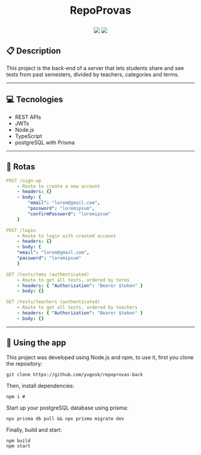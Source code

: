 # <p align = "center"> RepoProvas </p>

<p align = "center">
   <img src="https://img.shields.io/badge/author-yugosk-4dae71?style=flat-square" />
   <img src="https://img.shields.io/github/languages/count/yugosk/repoprovas-back?color=4dae71&style=flat-square" />
</p>

## :clipboard: Description

This project is the back-end of a server that lets students share and see tests from past semesters, divided by teachers, categories and terms.

---

## :computer: Tecnologies

- REST APIs
- JWTs
- Node.js
- TypeScript
- postgreSQL with Prisma

---

## :rocket: Rotas

```yml
POST /sign-up
    - Route to create a new account
    - headers: {}
    - body: {
        "email": "lorem@gmail.com",
        "password": "loremipsum",
        "confirmPassword": "loremipsum"
    }
```

```yml
POST /login
    - Route to login with created account
    - headers: {}
    - body: {
    "email": "lorem@gmail.com",
    "password": "loremipsum"
    }
```

```yml
GET /tests/tems (authenticated)
    - Route to get all tests, ordered by terms
    - headers: { "Authorization": "Bearer $token" }
    - body: {}
```

```yml
GET /tests/teachers (authenticated)
    - Route to get all tests, ordered by teachers
    - headers: { "Authorization": "Bearer $token" }
    - body: {}
```

---

## 🏁 Using the app

This project was developed using Node.js and npm, to use it, first you clone the repository:

```
git clone https://github.com/yugosk/repoprovas-back
```

Then, install dependencies:

```
npm i #
```

Start up your postgreSQL database using prisma:

```
npx prisma db pull && npx prisma migrate dev
```

Finally, build and start:

```
npm build
npm start
```

